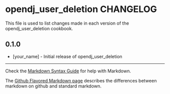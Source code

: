 # opendj_user_deletion CHANGELOG

This file is used to list changes made in each version of the opendj_user_deletion cookbook.

## 0.1.0
- [your_name] - Initial release of opendj_user_deletion

- - -
Check the [Markdown Syntax Guide](http://daringfireball.net/projects/markdown/syntax) for help with Markdown.

The [Github Flavored Markdown page](http://github.github.com/github-flavored-markdown/) describes the differences between markdown on github and standard markdown.
